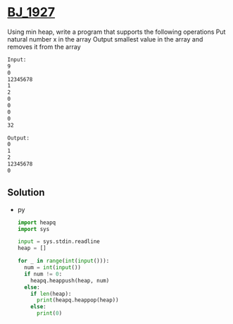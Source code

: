 # [BJ_1927](https://acmicpc.net/problem/1927)

Using min heap, write a program that supports the following operations
Put natural number x in the array
Output smallest value in the array and removes it from the array

```txt
Input:
9
0
12345678
1
2
0
0
0
0
32

Output:
0
1
2
12345678
0
```

## Solution

* py

  ```py
  import heapq
  import sys

  input = sys.stdin.readline
  heap = []

  for _ in range(int(input())):
    num = int(input())
    if num != 0:
      heapq.heappush(heap, num)
    else:
      if len(heap):
        print(heapq.heappop(heap))
      else:
        print(0)
  ```
